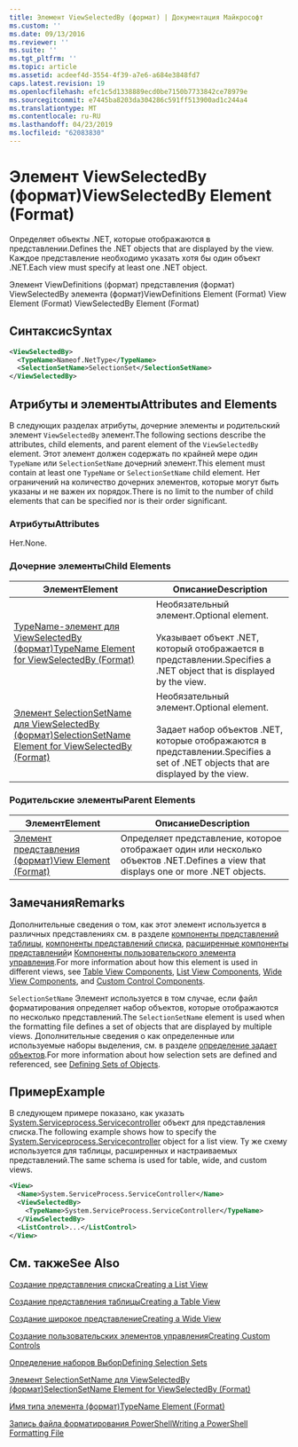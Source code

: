 ```yaml
---
title: Элемент ViewSelectedBy (формат) | Документация Майкрософт
ms.custom: ''
ms.date: 09/13/2016
ms.reviewer: ''
ms.suite: ''
ms.tgt_pltfrm: ''
ms.topic: article
ms.assetid: acdeef4d-3554-4f39-a7e6-a684e3848fd7
caps.latest.revision: 19
ms.openlocfilehash: efc1c5d1338889ecd0be7150b7733842ce78979e
ms.sourcegitcommit: e7445ba8203da304286c591ff513900ad1c244a4
ms.translationtype: MT
ms.contentlocale: ru-RU
ms.lasthandoff: 04/23/2019
ms.locfileid: "62083830"
---
```

# <a name="viewselectedby-element-format"></a><span data-ttu-id="8df1b-102">Элемент ViewSelectedBy (формат)</span><span class="sxs-lookup"><span data-stu-id="8df1b-102">ViewSelectedBy Element (Format)</span></span>

<span data-ttu-id="8df1b-103">Определяет объекты .NET, которые отображаются в представлении.</span><span class="sxs-lookup"><span data-stu-id="8df1b-103">Defines the .NET objects that are displayed by the view.</span></span> <span data-ttu-id="8df1b-104">Каждое представление необходимо указать хотя бы один объект .NET.</span><span class="sxs-lookup"><span data-stu-id="8df1b-104">Each view must specify at least one .NET object.</span></span>

<span data-ttu-id="8df1b-105">Элемент ViewDefinitions (формат) представления (формат) ViewSelectedBy элемента (формат)</span><span class="sxs-lookup"><span data-stu-id="8df1b-105">ViewDefinitions Element (Format) View Element (Format) ViewSelectedBy Element (Format)</span></span>

## <a name="syntax"></a><span data-ttu-id="8df1b-106">Синтаксис</span><span class="sxs-lookup"><span data-stu-id="8df1b-106">Syntax</span></span>

```xml
<ViewSelectedBy>
  <TypeName>Nameof.NetType</TypeName>
  <SelectionSetName>SelectionSet</SelectionSetName>
</ViewSelectedBy>
```

## <a name="attributes-and-elements"></a><span data-ttu-id="8df1b-107">Атрибуты и элементы</span><span class="sxs-lookup"><span data-stu-id="8df1b-107">Attributes and Elements</span></span>

<span data-ttu-id="8df1b-108">В следующих разделах атрибуты, дочерние элементы и родительский элемент `ViewSelectedBy` элемент.</span><span class="sxs-lookup"><span data-stu-id="8df1b-108">The following sections describe the attributes, child elements, and parent element of the `ViewSelectedBy` element.</span></span> <span data-ttu-id="8df1b-109">Этот элемент должен содержать по крайней мере один `TypeName` или `SelectionSetName` дочерний элемент.</span><span class="sxs-lookup"><span data-stu-id="8df1b-109">This element must contain at least one `TypeName` or `SelectionSetName` child element.</span></span> <span data-ttu-id="8df1b-110">Нет ограничений на количество дочерних элементов, которые могут быть указаны и не важен их порядок.</span><span class="sxs-lookup"><span data-stu-id="8df1b-110">There is no limit to the number of child elements that can be specified nor is their order significant.</span></span>

### <a name="attributes"></a><span data-ttu-id="8df1b-111">Атрибуты</span><span class="sxs-lookup"><span data-stu-id="8df1b-111">Attributes</span></span>

<span data-ttu-id="8df1b-112">Нет.</span><span class="sxs-lookup"><span data-stu-id="8df1b-112">None.</span></span>

### <a name="child-elements"></a><span data-ttu-id="8df1b-113">Дочерние элементы</span><span class="sxs-lookup"><span data-stu-id="8df1b-113">Child Elements</span></span>

|<span data-ttu-id="8df1b-114">Элемент</span><span class="sxs-lookup"><span data-stu-id="8df1b-114">Element</span></span>|<span data-ttu-id="8df1b-115">Описание</span><span class="sxs-lookup"><span data-stu-id="8df1b-115">Description</span></span>|
|-------------|-----------------|
|[<span data-ttu-id="8df1b-116">TypeName-элемент для ViewSelectedBy (формат)</span><span class="sxs-lookup"><span data-stu-id="8df1b-116">TypeName Element for ViewSelectedBy (Format)</span></span>](./typename-element-for-viewselectedby-format.md)|<span data-ttu-id="8df1b-117">Необязательный элемент.</span><span class="sxs-lookup"><span data-stu-id="8df1b-117">Optional element.</span></span><br /><br /> <span data-ttu-id="8df1b-118">Указывает объект .NET, который отображается в представлении.</span><span class="sxs-lookup"><span data-stu-id="8df1b-118">Specifies a .NET object that is displayed by the view.</span></span>|
|[<span data-ttu-id="8df1b-119">Элемент SelectionSetName для ViewSelectedBy (формат)</span><span class="sxs-lookup"><span data-stu-id="8df1b-119">SelectionSetName Element for ViewSelectedBy (Format)</span></span>](./selectionsetname-element-for-viewselectedby-format.md)|<span data-ttu-id="8df1b-120">Необязательный элемент.</span><span class="sxs-lookup"><span data-stu-id="8df1b-120">Optional element.</span></span><br /><br /> <span data-ttu-id="8df1b-121">Задает набор объектов .NET, которые отображаются в представлении.</span><span class="sxs-lookup"><span data-stu-id="8df1b-121">Specifies a set of .NET objects that are displayed by the view.</span></span>|

### <a name="parent-elements"></a><span data-ttu-id="8df1b-122">Родительские элементы</span><span class="sxs-lookup"><span data-stu-id="8df1b-122">Parent Elements</span></span>

|<span data-ttu-id="8df1b-123">Элемент</span><span class="sxs-lookup"><span data-stu-id="8df1b-123">Element</span></span>|<span data-ttu-id="8df1b-124">Описание</span><span class="sxs-lookup"><span data-stu-id="8df1b-124">Description</span></span>|
|-------------|-----------------|
|[<span data-ttu-id="8df1b-125">Элемент представления (формат)</span><span class="sxs-lookup"><span data-stu-id="8df1b-125">View Element (Format)</span></span>](./view-element-format.md)|<span data-ttu-id="8df1b-126">Определяет представление, которое отображает один или несколько объектов .NET.</span><span class="sxs-lookup"><span data-stu-id="8df1b-126">Defines a view that displays one or more .NET objects.</span></span>|

## <a name="remarks"></a><span data-ttu-id="8df1b-127">Замечания</span><span class="sxs-lookup"><span data-stu-id="8df1b-127">Remarks</span></span>

<span data-ttu-id="8df1b-128">Дополнительные сведения о том, как этот элемент используется в различных представлениях см. в разделе [компоненты представлений таблицы](./creating-a-table-view.md), [компоненты представлений списка](./creating-a-list-view.md), [расширенные компоненты представлений](./creating-a-wide-view.md)и [Компоненты пользовательского элемента управления](./creating-custom-controls.md).</span><span class="sxs-lookup"><span data-stu-id="8df1b-128">For more information about how this element is used in different views, see [Table View Components](./creating-a-table-view.md), [List View Components](./creating-a-list-view.md), [Wide View Components](./creating-a-wide-view.md), and [Custom Control Components](./creating-custom-controls.md).</span></span>

<span data-ttu-id="8df1b-129">`SelectionSetName` Элемент используется в том случае, если файл форматирования определяет набор объектов, которые отображаются по несколько представлений.</span><span class="sxs-lookup"><span data-stu-id="8df1b-129">The `SelectionSetName` element is used when the formatting file defines a set of objects that are displayed by multiple views.</span></span> <span data-ttu-id="8df1b-130">Дополнительные сведения о как определенные или используемые наборы выделения, см. в разделе [определение задает объектов](./defining-selection-sets.md).</span><span class="sxs-lookup"><span data-stu-id="8df1b-130">For more information about how selection sets are defined and referenced, see [Defining Sets of Objects](./defining-selection-sets.md).</span></span>

## <a name="example"></a><span data-ttu-id="8df1b-131">Пример</span><span class="sxs-lookup"><span data-stu-id="8df1b-131">Example</span></span>

<span data-ttu-id="8df1b-132">В следующем примере показано, как указать [System.Serviceprocess.Servicecontroller](/dotnet/api/System.ServiceProcess.ServiceController) объект для представления списка.</span><span class="sxs-lookup"><span data-stu-id="8df1b-132">The following example shows how to specify the [System.Serviceprocess.Servicecontroller](/dotnet/api/System.ServiceProcess.ServiceController) object for a list view.</span></span> <span data-ttu-id="8df1b-133">Ту же схему используется для таблицы, расширенных и настраиваемых представлений.</span><span class="sxs-lookup"><span data-stu-id="8df1b-133">The same schema is used for table, wide, and custom views.</span></span>

```xml
<View>
  <Name>System.ServiceProcess.ServiceController</Name>
  <ViewSelectedBy>
    <TypeName>System.ServiceProcess.ServiceController</TypeName>
  </ViewSelectedBy>
  <ListControl>...</ListControl>
</View>
```

## <a name="see-also"></a><span data-ttu-id="8df1b-134">См. также</span><span class="sxs-lookup"><span data-stu-id="8df1b-134">See Also</span></span>

[<span data-ttu-id="8df1b-135">Создание представления списка</span><span class="sxs-lookup"><span data-stu-id="8df1b-135">Creating a List View</span></span>](./creating-a-list-view.md)

[<span data-ttu-id="8df1b-136">Создание представления таблицы</span><span class="sxs-lookup"><span data-stu-id="8df1b-136">Creating a Table View</span></span>](./creating-a-table-view.md)

[<span data-ttu-id="8df1b-137">Создание широкое представление</span><span class="sxs-lookup"><span data-stu-id="8df1b-137">Creating a Wide View</span></span>](./creating-a-wide-view.md)

[<span data-ttu-id="8df1b-138">Создание пользовательских элементов управления</span><span class="sxs-lookup"><span data-stu-id="8df1b-138">Creating Custom Controls</span></span>](./creating-custom-controls.md)

[<span data-ttu-id="8df1b-139">Определение наборов Выбор</span><span class="sxs-lookup"><span data-stu-id="8df1b-139">Defining Selection Sets</span></span>](./defining-selection-sets.md)

[<span data-ttu-id="8df1b-140">Элемент SelectionSetName для ViewSelectedBy (формат)</span><span class="sxs-lookup"><span data-stu-id="8df1b-140">SelectionSetName Element for ViewSelectedBy (Format)</span></span>](./selectionsetname-element-for-viewselectedby-format.md)

[<span data-ttu-id="8df1b-141">Имя типа элемента (формат)</span><span class="sxs-lookup"><span data-stu-id="8df1b-141">TypeName Element (Format)</span></span>](./typename-element-for-viewselectedby-format.md)

[<span data-ttu-id="8df1b-142">Запись файла форматирования PowerShell</span><span class="sxs-lookup"><span data-stu-id="8df1b-142">Writing a PowerShell Formatting File</span></span>](./writing-a-powershell-formatting-file.md)
